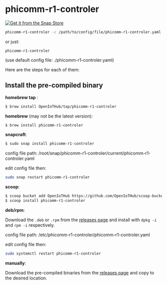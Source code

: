 # phicomm-r1-controler
[![Get it from the Snap Store](https://snapcraft.io/static/images/badges/en/snap-store-white.svg)](https://snapcraft.io/phicomm-r1-controler)

```sh
phicomm-r1-controler -c /path/to/config/file/phicomm-r1-controler.yaml
```
or just:
```
phicomm-r1-controler
```
(use default config file: ./phicomm-r1-controler.yaml)

Here are the steps for each of them:

## Install the pre-compiled binary

**homebrew tap** :

```sh
$ brew install OpenIoTHub/tap/phicomm-r1-controler
```

**homebrew** (may not be the latest version):

```sh
$ brew install phicomm-r1-controler
```

**snapcraft**:

```sh
$ sudo snap install phicomm-r1-controler
```
config file path: /root/snap/phicomm-r1-controler/current/phicomm-r1-controler.yaml

edit config file then:
```sh
sudo snap restart phicomm-r1-controler
```

**scoop**:

```sh
$ scoop bucket add OpenIoTHub https://github.com/OpenIoTHub/scoop-bucket.git
$ scoop install phicomm-r1-controler
```

**deb/rpm**:

Download the `.deb` or `.rpm` from the [releases page][releases] and
install with `dpkg -i` and `rpm -i` respectively.

config file path: /etc/phicomm-r1-controler/phicomm-r1-controler.yaml

edit config file then:
```sh
sudo systemctl restart phicomm-r1-controler
```

**manually**:

Download the pre-compiled binaries from the [releases page][releases] and
copy to the desired location.

[releases]: https://github.com/IoTDevice/phicomm-r1-controler/releases

